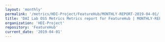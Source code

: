 ```yaml
---
layout: 'monthly'
permalink: '/metrics/HDI-Project/FeatureHub/MONTHLY-REPORT-2019-04-01/'
title: 'DAI Lab OSS Metrics Metrics report for FeatureHub | MONTHLY-REPORT-2019-04-01'
organization: 'HDI-Project'
repository: 'FeatureHub'
current_date: '2019-04-01'
---
```

